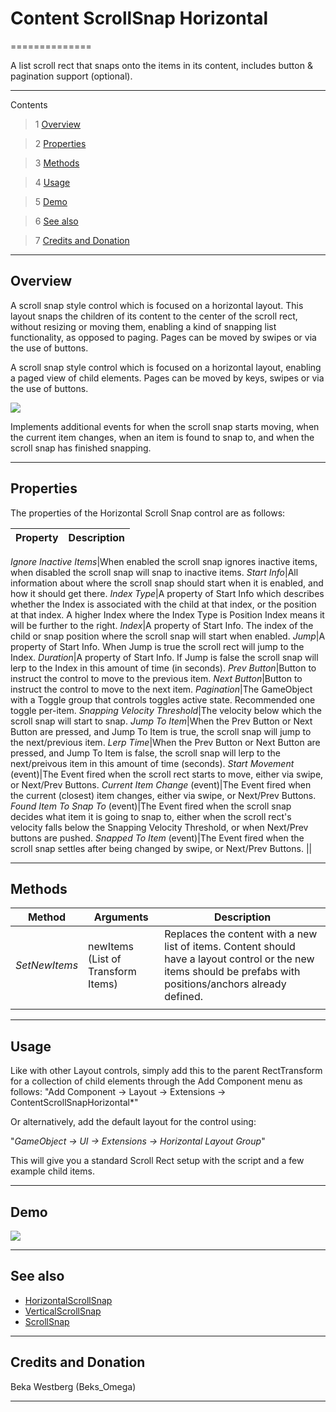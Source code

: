 # Content ScrollSnap Horizontal

==============

A list scroll rect that snaps onto the items in its content, includes button & pagination support (optional).

---------

Contents

> 1 [Overview](#markdown-header-overview)

> 2 [Properties](#markdown-header-properties)

> 3 [Methods](#markdown-header-methods)

> 4 [Usage](#markdown-header-usage)

> 5 [Demo](#markdown-header-demo)

> 6 [See also](#markdown-header-see-also)

> 7 [Credits and Donation](#markdown-header-credits-and-donation)

---------

## Overview

A scroll snap style control which is focused on a horizontal layout. This layout snaps the children of its content to the center
of the scroll rect, without resizing or moving them, enabling a kind of snapping list functionality, as opposed to paging.
Pages can be moved by swipes or via the use of buttons.

A scroll snap style control which is focused on a horizontal layout, enabling a paged view of child elements.
Pages can be moved by keys, swipes or via the use of buttons.

![](https://bitbucket.org/UnityUIExtensions/unity-ui-extensions/wiki/Controls/Images/ContentScrollSnapHorizontalInspector.jpg)

Implements additional events for when the scroll snap starts moving, when the current item changes, when an item is found to snap to, and when
the scroll snap has finished snapping.

---------

## Properties

The properties of the Horizontal Scroll Snap control are as follows:

Property | Description
--------- | --------------

*Ignore Inactive Items*|When enabled the scroll snap ignores inactive items, when disabled the scroll snap will snap to inactive items.
*Start Info*|All information about where the scroll snap should start when it is enabled, and how it should get there.
*Index Type*|A property of Start Info which describes whether the Index is associated with the child at that index, or the position at that index. A higher Index where the Index Type is Position Index means it will be further to the right.
*Index*|A property of Start Info. The index of the child or snap position where the scroll snap will start when enabled.
*Jump*|A property of Start Info. When Jump is true the scroll rect will jump to the Index.
*Duration*|A property of Start Info. If Jump is false the scroll snap will lerp to the Index in this amount of time (in seconds).
*Prev Button*|Button to instruct the control to move to the previous item.
*Next Button*|Button to instruct the control to move to the next item.
*Pagination*|The GameObject with a Toggle group that controls toggles active state. Recommended one toggle per-item.
*Snapping Velocity Threshold*|The velocity below which the scroll snap will start to snap.
*Jump To Item*|When the Prev Button or Next Button are pressed, and Jump To Item is true, the scroll snap will jump to the next/previous item.
*Lerp Time*|When the Prev Button or Next Button are pressed, and Jump To Item is false, the scroll snap will lerp to the next/preivous item in this amount of time (seconds).
*Start Movement* (event)|The Event fired when the scroll rect starts to move, either via swipe, or Next/Prev Buttons.
*Current Item Change* (event)|The Event fired when the current (closest) item changes, either via swipe, or Next/Prev Buttons.
*Found Item To Snap To* (event)|The Event fired when the scroll snap decides what item it is going to snap to, either when the scroll rect's velocity falls below the Snapping Velocity Threshold, or when Next/Prev buttons are pushed.
*Snapped To Item* (event)|The Event fired when the scroll snap settles after being changed by swipe, or Next/Prev Buttons.
||

---------

## Methods

Method | Arguments | Description
--- | --- | ---
*SetNewItems*|newItems (List of Transform Items)|Replaces the content with a  new list of items. Content should have a layout control or the new items should be prefabs with positions/anchors already defined.
||

---------

## Usage

Like with other Layout controls, simply add this to the parent RectTransform for a collection of child elements through the Add Component menu as follows:
"Add Component -> Layout -> Extensions -> ContentScrollSnapHorizontal*"

Or alternatively, add the default layout for the control using:

"*GameObject -> UI -> Extensions -> Horizontal Layout Group*"

This will give you a standard Scroll Rect setup with the script and a few example child items.

---------

## Demo

![](https://bitbucket.org/UnityUIExtensions/unity-ui-extensions/wiki/Controls/Images/ContentScrollSnapHorizontalDemo.gif)

---------

## See also

* [HorizontalScrollSnap](https://bitbucket.org/UnityUIExtensions/unity-ui-extensions/wiki/Controls/HorizontalScrollSnap)
* [VerticalScrollSnap](https://bitbucket.org/UnityUIExtensions/unity-ui-extensions/wiki/Controls/VerticalScrollSnap)
* [ScrollSnap](https://bitbucket.org/UnityUIExtensions/unity-ui-extensions/wiki/Controls/ScrollSnap)

---------

## Credits and Donation

Beka Westberg (Beks_Omega)

---------
